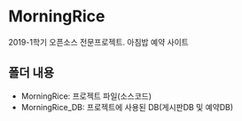 # MorningRice
2019-1학기 오픈소스 전문프로젝트. 아침밥 예약 사이트  

## 폴더 내용
* MorningRice: 프로젝트 파일(소스코드)
* MorningRice_DB: 프로젝트에 사용된 DB(게시판DB 및 예약DB)
